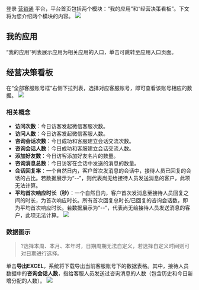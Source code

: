 登录 [营销通](https://yzt.tencent.com/) 平台，平台首页包括两个模块：“我的应用”和“经营决策看板”。下文将为您介绍两个模块的内容。
![](https://qcloudimg.tencent-cloud.cn/raw/8efd842ef80d6911fcda3231604de87a.png)


## 我的应用
“我的应用”列表展示应用为相关应用的入口，单击可跳转至应用入口页面。


## 经营决策看板
在“全部客服账号框”右侧下拉列表，选择对应客服账号，即可查看该账号相应的数据。
![](https://qcloudimg.tencent-cloud.cn/raw/eafb0850b6e26dfa66413f0b9bd7cbf3.png)

### 相关概念
- **访问次数**：今日访客发起微信客服次数。
- **访问人数**：今日访客发起微信客服人数。
- **咨询会话次数**：今日成功和客服建立会话交流次数。
- **咨询会话人数**：今日成功和客服建立会话交流人数。
-  **添加好友数**：今日访客添加好友名片的数量。
- **咨询消息总数**：今日访客在会话中发送的消息的数量。
- **会话回复率**：一个自然日内，客户首次发消息的会话中，接待人员已回复的会话的占比。若数据展示为“--”，则代表尚无给接待人员发送消息的客户，此项无法计算。
- **平均首次响应时长（秒）**：一个自然日内，客户首次发消息至接待人员回复之间的时长，为首次响应时长。所有首次回复总时长/已回复的咨询会话数，即为平均首次响应时长。若数据展示为“--”，代表尚无给接待人员发送消息的客户，此项无法计算。
  ![](https://qcloudimg.tencent-cloud.cn/raw/e58e7894b65bcae08ee826b70946c311.png)
	
### 数据图示
>?选择本周、本月、本年时，日期周期无法自定义，若选择自定义时间则可对日期进行选择。

单击**导出EXCEL**，系统将下载导出当前客服账号下的数据表格。其中，接待人员数据中的**咨询会话人数**，指给客服人员发送过咨询消息的人数（包含历史和今日新增分配的人数）。
![](https://qcloudimg.tencent-cloud.cn/raw/f616bf3e0411b0476c1deba0fb34bb61.png)

